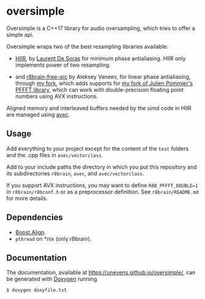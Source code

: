 # oversimple

Oversimple is a C++17 library for audio oversampling, which tries to offer a simple api.

Oversimple wraps two of the best resampling libraries available: 

- [HIIR](https://github.com/unevens/hiir), by [Laurent De Soras](http://ldesoras.free.fr/) for minimum phase antialiasing. HIIR only implements power of two resampling.

- and [r8brain-free-src](https://github.com/avaneev/r8brain-free-src) by Aleksey Vaneev, for linear phase antialiasing, through [my fork](https://github.com/unevens/r8brain/tree/include), which adds supports for [my fork of Julien Pommier's PFFFT library](https://github.com/unevens/pffft), which can work with double-precision floating point numbers using AVX instructions.

Aligned memory and interleaved buffers needed by the simd code in HIIR are managed using [avec](https://github.com/unevens/avec).

## Usage

Add everything to your project except for the content of the `test` folders and the .cpp files in `avec/vectorclass`.

Add to your include paths the directory in which you put this repository and its subdirectories `r8brain`, `avec`, and `avec/vectorclass`. 

If you support AVX instructions, you may want to define `R8B_PFFFT_DOUBLE=1` in `r8brain/r8bconf.h` or as a preprocessor definition. See `r8brain/README.md` for more details.

## Dependencies

- [Boost.Align](https://www.boost.org/doc/libs/1_71_0/doc/html/align.html).
- `pthread` on *nix (only r8brain).

## Documentation

The documentation, available at https://unevens.github.io/oversimple/, can be generated with [Doxygen](http://doxygen.nl/) running

```bash
$ doxygen doxyfile.txt
```
